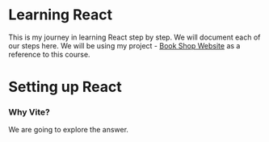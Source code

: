 # Learning React

This is my journey in learning React step by step. We will document each of our steps here. We will be using my project - [Book Shop Website](https://github.com/Raadiah/Book-Shop-Website) as a reference to this course.

# Setting up React

### Why Vite?

We are going to explore the answer.
